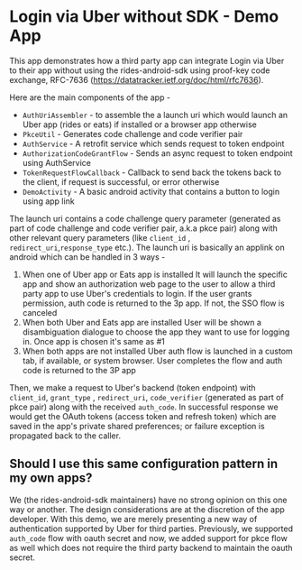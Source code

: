 # Login via Uber without SDK - Demo App

This app demonstrates how a third party app can integrate Login via Uber to their app without using
the rides-android-sdk using proof-key code exchange,
RFC-7636 (https://datatracker.ietf.org/doc/html/rfc7636).

Here are the main components of the app -

- `AuthUriAssembler` - to assemble the a launch uri which would launch an Uber app (rides or eats)
  if installed or a browser app otherwise
- `PkceUtil` - Generates code challenge and code verifier pair
- `AuthService` - A retrofit service which sends request to token endpoint
- `AuthorizationCodeGrantFlow` - Sends an async request to token endpoint using AuthService
- `TokenRequestFlowCallback` - Callback to send back the tokens back to the client, if request is
  successful, or error otherwise
- `DemoActivity` - A basic android activity that contains a button to login using app link

The launch uri contains a code challenge query parameter (generated as part of code challenge and
code verifier pair, a.k.a pkce pair) along with other relevant query parameters (like `client_id`
, `redirect_uri`,`response_type` etc.). The launch uri is basically an applink on android which can
be handled in 3 ways -

1. When one of Uber app or Eats app is installed
   It will launch the specific app and show an authorization web page to the user to allow a third
   party app to use
   Uber's credentials to login. If the user grants permission, auth code is returned to the 3p app.
   If not, the SSO flow is canceled
2. When both Uber and Eats app are installed
   User will be shown a disambiguation dialogue to choose the app they want to use for logging in.
   Once app is chosen it's same as #1
3. When both apps are not installed
   Uber auth flow is launched in a custom tab, if available, or system browser. User completes the
   flow and auth code is returned to the 3P app

Then, we make a request to Uber's backend (token endpoint) with `client_id`, `grant_type`
, `redirect_uri`, `code_verifier` (generated as part of pkce pair) along with the
received `auth_code`. In successful response we would get the OAuth tokens (access token and refresh
token) which are saved in the app's private shared preferences; or failure exception is propagated
back to the caller.

## Should I use this same configuration pattern in my own apps?

We (the rides-android-sdk maintainers) have no strong opinion on this one way or another. The design
considerations are at the discretion of the app developer.
With this demo, we are merely presenting
a new way of authentication supported by Uber for third parties. Previously, we
supported `auth_code` flow with oauth secret and now, we added support for pkce flow as well which
does not require the third party backend to maintain the oauth secret.
